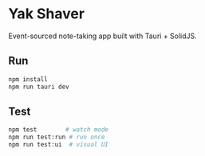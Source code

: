 # Yak Shaver

Event-sourced note-taking app built with Tauri + SolidJS.

## Run

```bash
npm install
npm run tauri dev
```

## Test

```bash
npm test        # watch mode
npm run test:run # run once
npm run test:ui  # visual UI
```
